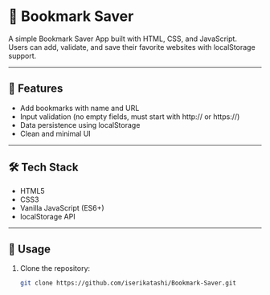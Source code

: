 # 📌 Bookmark Saver

A simple Bookmark Saver App built with HTML, CSS, and JavaScript.  
Users can add, validate, and save their favorite websites with localStorage support.

---

## 🚀 Features
- Add bookmarks with name and URL
- Input validation (no empty fields, must start with http:// or https://)
- Data persistence using localStorage
- Clean and minimal UI

---

## 🛠️ Tech Stack
- HTML5  
- CSS3  
- Vanilla JavaScript (ES6+)  
- localStorage API  

---

## 🔧 Usage
1. Clone the repository:
   ```bash
   git clone https://github.com/iserikatashi/Bookmark-Saver.git
